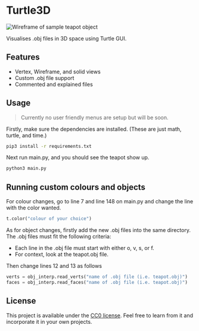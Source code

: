 # Turtle3D

![Wireframe of sample teapot object](https://i.ibb.co/7JcJkS5/image.png)

Visualises .obj files in 3D space using Turtle GUI.

## Features
- Vertex, Wireframe, and solid views
- Custom .obj file support
- Commented and explained files

## Usage
> Currently no user friendly menus are setup but will be soon. 

Firstly, make sure the dependencies are installed. (These are just math, turtle, and time.)
```bash
pip3 install -r requirements.txt
```

Next run main.py, and you should see the teapot show up.
```bash
python3 main.py
```

## Running custom colours and objects

For colour changes, go to line 7 and line 148 on main.py and change the line with the color wanted.
```python
t.color("colour of your choice")
```

As for object changes, firstly add the new .obj files into the same directory. 
The .obj files must fit the following criteria:
- Each line in the .obj file must start with either o, v, s, or f.
- For context, look at the teapot.obj file.

Then change lines 12 and 13 as follows
```python
verts = obj_interp.read_verts("name of .obj file (i.e. teapot.obj)")
faces = obj_interp.read_faces("name of .obj file (i.e. teapot.obj)")
```
## License

This project is available under the [CC0 license](https://creativecommons.org/publicdomain/zero/1.0/). Feel free to learn from it and incorporate it in your own projects.

